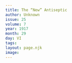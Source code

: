 ```yaml
---
title: The “New” Antiseptic
author: Unknown
issue: 25
volume: 7
year: 1917
month: 29
day: VI
tags:
layout: page.njk
image:
---
```




